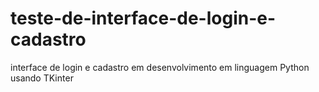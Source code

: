 # teste-de-interface-de-login-e-cadastro
interface de login e cadastro em desenvolvimento em linguagem Python usando TKinter
